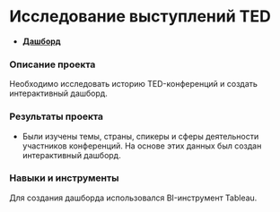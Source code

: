 # Исследование выступлений TED

- **[Дашборд](https://public.tableau.com/app/profile/aleksandr.shevtsov/viz/analys_TED_conference/TED)**

### Описание проекта
Необходимо исследовать историю TED-конференций и создать интерактивный дашборд.

### Результаты проекта
- Были изучены темы, страны, спикеры и сферы деятельности участников конференций. На основе этих данных был создан интерактивный дашборд.

### Навыки и инструменты
Для создания дашборда использовался BI-инструмент Tableau.
